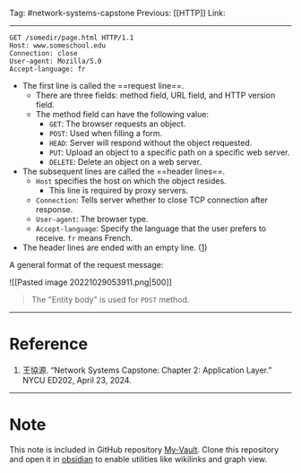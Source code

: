 Tag: #network-systems-capstone 
Previous: [[HTTP]]
Link: 

---

```
GET /somedir/page.html HTTP/1.1
Host: www.someschool.edu
Connection: close
User-agent: Mozilla/5.0
Accept-language: fr

```

- The first line is called the ==request line==.
	- There are three fields: method field, URL field, and HTTP version field.
	- The method field can have the following value:
		- `GET`: The browser requests an object.
		- `POST`: Used when filling a form.
		- `HEAD`: Server will respond without the object requested.
		- `PUT`: Upload an object to a specific path on a specific web server.
		- `DELETE`: Delete an object on a web server.
- The subsequent lines are called the ==header lines==.
	- `Host` specifies the host on which the object resides.
		- This line is required by proxy servers.
	- `Connection`: Tells server whether to close TCP connection after response.
	- `User-agent`: The browser type.
	- `Accept-language`: Specify the language that the user prefers to receive. `fr` means French.
- The header lines are ended with an empty line. (<u>1</u>)

A general format of the request message:

![[Pasted image 20221029053911.png|500]]

> The "Entity body" is used for `POST` method.

---

# Reference

1. 王協源. “Network Systems Capstone: Chapter 2: Application Layer.” NYCU ED202, April 23, 2024.

---

# Note

This note is included in GitHub repository [My-Vault](https://github.com/LittleD3092/My-Vault.git). Clone this repository and open it in [obsidian](https://obsidian.md/) to enable utilities like wikilinks and graph view.